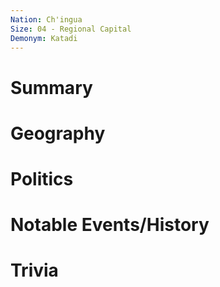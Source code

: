 ```yaml
---
Nation: Ch'ingua
Size: 04 - Regional Capital
Demonym: Katadi
---
```


# Summary

# Geography

# Politics

# Notable Events/History

# Trivia